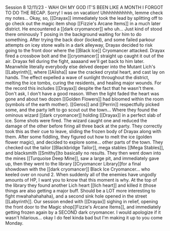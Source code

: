 Session 8 12/11/23 - WAH OH MY GOD IT'S BEEN LIKE A MONTH I FORGOT TO DO THE RECAP. Sorry! I was on vacation! Uhhhhhhhhhhh, lemme check my notes... Okay, so, [[Drayax]] immediately took the lead by splitting off to go check out the magic item shop [[Fizzie's Arcane Items]] in a much later district. He encountered a [[dark cryomancer]] who uh... Just kind of stood there ominously T posing in the background waiting for him to do something. After trying the back door (locked), and some failed parkour attempts on icey stone walls in a dark alleyway, Drayax decided to risk going to the front door where the [[Black Ice]] Cryomancer attacked. Drayax fired a crossbow bolt and the [[cryomancer]] straight up caught it out of the air. Drayax fell during the fight, aaaaand we'll get back to him later. Meanwhile literally everybody else delved deeper into the Mutant Lich's [[Labyrinth]], where [[Alisha]] saw the cracked crystal heart, and cast lay on hands. The effect expelled a wave of sunlight throughout the district, melting the ice tombs, curing the residents, and healing major wounds. For the record this includes [[Drayax]] despite the fact that he wasn't there. Don't ask, I don't have a good reason. When the light faded the heart was gone and about two dozen [[Golden Flowers]] had bloomed within the room (symbols of the earth mother). [[Geros]] and [[Perrin]] respectfully picked some, and the party left to go scout out the town... Where they found the ominous wizard [[dark cryomancer]] holding [[Drayax]] in a perfect slab of ice. Some shots were fired. The wizard caught one and reduced the damage of the other before firing all three back at the party. They correctly took this as their cue to leave, sliding the frozen body of Drayax along with them. After some fiddling, they figured out how to melt the ice (golden flower magic), and decided to explore some... other parts of the town. They checked out the tailor [[Blackbridge Tailor]], mega stables [[Mega Stables]], and blacksmith [[Smithy]]to basically no results. They then went down into the mines [[Turquoise Deep Mine]], saw a large pit, and immediately gave up, then they went to the library [[Cryomancer Library]]for a final showdown with the [[dark cryomancer]] Black Ice Cryomancer... who keeled over on round 2. When suddenly all of the enemies have ungodly amounts of HP, I want you to know that this moment is why. At the top of the library they found another Lich heart [[lich heart]] and killed it (those things are also getting a major buff. Should be a LOT more interesting to fight mwahahahahaha), and a second sink hole opened in the street [[Labyrinth]]. Our session ended with [[Drayax]] sighing in relief, opening the front door to the Magic shop[[Fizzie's Arcane Items]], and immediately getting frozen again by a SECOND dark cryomancer. I would apologize if it wasn't hilarious... okay I do feel kinda bad but I'm making it up to you come Monday.